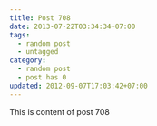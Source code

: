 ```yaml
---
title: Post 708
date: 2013-07-22T03:34:34+07:00
tags:
  - random post
  - untagged
category:
  - random post
  - post has 0
updated: 2012-09-07T17:03:42+07:00
---
```

This is content of post 708